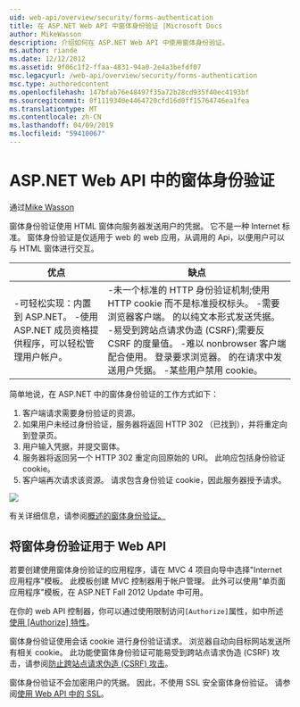```yaml
---
uid: web-api/overview/security/forms-authentication
title: 在 ASP.NET Web API 中窗体身份验证 |Microsoft Docs
author: MikeWasson
description: 介绍如何在 ASP.NET Web API 中使用窗体身份验证。
ms.author: riande
ms.date: 12/12/2012
ms.assetid: 9f06c1f2-ffaa-4831-94a0-2e4a3befdf07
msc.legacyurl: /web-api/overview/security/forms-authentication
msc.type: authoredcontent
ms.openlocfilehash: 147bfab76e48497f35a72b28cd935f40ec4193bf
ms.sourcegitcommit: 0f1119340e4464720cfd16d0ff15764746ea1fea
ms.translationtype: MT
ms.contentlocale: zh-CN
ms.lasthandoff: 04/09/2019
ms.locfileid: "59410067"
---
```

# <a name="forms-authentication-in-aspnet-web-api"></a>ASP.NET Web API 中的窗体身份验证

通过[Mike Wasson](https://github.com/MikeWasson)

窗体身份验证使用 HTML 窗体向服务器发送用户的凭据。 它不是一种 Internet 标准。 窗体身份验证是仅适用于 web 的 web 应用，从调用的 Api，以便用户可以与 HTML 窗体进行交互。

| 优点 | 缺点 |
| --- | --- |
| -可轻松实现：内置到 ASP.NET。 -使用 ASP.NET 成员资格提供程序，可以轻松管理用户帐户。 | -未一个标准的 HTTP 身份验证机制;使用 HTTP cookie 而不是标准授权标头。 -需要浏览器客户端。 的以纯文本形式发送凭据。 -易受到跨站点请求伪造 (CSRF);需要反 CSRF 的度量值。 -难以 nonbrowser 客户端配合使用。 登录要求浏览器。 的在请求中发送用户凭据。 -某些用户禁用 cookie。 |

简单地说，在 ASP.NET 中的窗体身份验证的工作方式如下：

1. 客户端请求需要身份验证的资源。
2. 如果用户未经过身份验证，服务器将返回 HTTP 302 （已找到），并将重定向到登录页。
3. 用户输入凭据，并提交窗体。
4. 服务器将返回另一个 HTTP 302 重定向回原始的 URI。 此响应包括身份验证 cookie。
5. 客户端再次请求该资源。 请求包含身份验证 cookie，因此服务器授予请求。

![](forms-authentication/_static/image1.png)

有关详细信息，请参阅[概述的窗体身份验证。](../../../web-forms/overview/older-versions-security/introduction/an-overview-of-forms-authentication-cs.md)

## <a name="using-forms-authentication-with-web-api"></a>将窗体身份验证用于 Web API

若要创建使用窗体身份验证的应用程序，请在 MVC 4 项目向导中选择"Internet 应用程序"模板。 此模板创建 MVC 控制器用于帐户管理。 此外可以使用"单页面应用程序"模板，在 ASP.NET Fall 2012 Update 中可用。

在你的 web API 控制器，你可以通过使用限制访问`[Authorize]`属性，如中所述[使用 [Authorize] 特性](authentication-and-authorization-in-aspnet-web-api.md#auth3)。

窗体身份验证使用会话 cookie 进行身份验证请求。 浏览器自动向目标网站发送所有相关 cookie。 此功能使窗体身份验证可能易受到跨站点请求伪造 (CSRF) 攻击，请参阅[防止跨站点请求伪造 (CSRF) 攻击](preventing-cross-site-request-forgery-csrf-attacks.md)。

窗体身份验证不会加密用户的凭据。 因此，不使用 SSL 安全窗体身份验证。 请参阅[使用 Web API 中的 SSL](working-with-ssl-in-web-api.md)。

